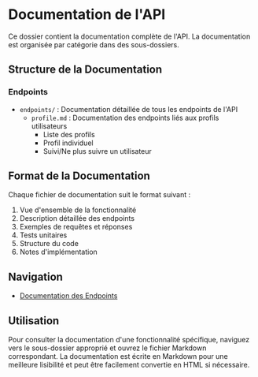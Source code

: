 # Documentation de l'API

Ce dossier contient la documentation complète de l'API. La documentation est organisée par catégorie dans des sous-dossiers.

## Structure de la Documentation

### Endpoints

- `endpoints/` : Documentation détaillée de tous les endpoints de l'API
  - `profile.md` : Documentation des endpoints liés aux profils utilisateurs
    - Liste des profils
    - Profil individuel
    - Suivi/Ne plus suivre un utilisateur

## Format de la Documentation

Chaque fichier de documentation suit le format suivant :

1. Vue d'ensemble de la fonctionnalité
2. Description détaillée des endpoints
3. Exemples de requêtes et réponses
4. Tests unitaires
5. Structure du code
6. Notes d'implémentation

## Navigation

- [Documentation des Endpoints](endpoints/README.md)

## Utilisation

Pour consulter la documentation d'une fonctionnalité spécifique, naviguez vers le sous-dossier approprié et ouvrez le fichier Markdown correspondant. La documentation est écrite en Markdown pour une meilleure lisibilité et peut être facilement convertie en HTML si nécessaire.

